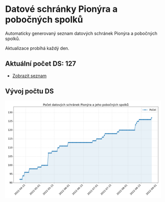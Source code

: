 # Datové schránky Pionýra a pobočných spolků

Automaticky generovaný seznam datových schránek Pionýra a pobočných spolků.

Aktualizace probíhá každý den.

## Aktuální počet DS: 127

- [Zobrazit seznam](datovky.csv)

## Vývoj počtu DS

![Vývoj počtu datových schránek](history.png)
